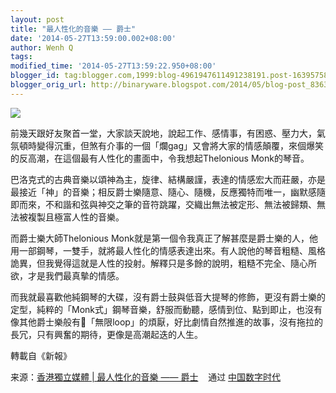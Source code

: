 ```yaml
---
layout: post
title: "最人性化的音樂 —— 爵士"
date: '2014-05-27T13:59:00.002+08:00'
author: Wenh Q
tags:
modified_time: '2014-05-27T13:59:22.950+08:00'
blogger_id: tag:blogger.com,1999:blog-4961947611491238191.post-1639575828351387394
blogger_orig_url: http://binaryware.blogspot.com/2014/05/blog-post_8363.html
---
```

![](https://images-blogger-opensocial.googleusercontent.com/gadgets/proxy?url=http%3A%2F%2Fwww.inmediahk.net%2Ffiles%2Fcolumn_images%2F20140521000212_4921.jpg%3F1401157800&container=blogger&gadget=a&rewriteMime=image%2F*)

前幾天跟好友聚首一堂，大家談天說地，說起工作、感情事，有困惑、壓力大，氣氛頓時變得沉重，但煞有介事的一個「爛gag」又會將大家的情感顛覆，來個爆笑的反高潮，在這個最有人性化的畫面中，令我想起Thelonious
Monk的琴音。

巴洛克式的古典音樂以頌神為主，旋律、結構嚴謹，表達的情感宏大而莊嚴，亦是最接近「神」的音樂；相反爵士樂隨意、隨心、隨機，反應獨特而唯一，幽默感隨即而來，不和諧和弦與神交之筆的音符跳躍，交織出無法被定形、無法被歸類、無法被複製且極富人性的音樂。

而爵士樂大師Thelonious
Monk就是第一個令我真正了解甚麼是爵士樂的人，他用一部鋼琴，一雙手，就將最人性化的情感表達出來。有人說他的琴音粗糙、風格詭異，但我覺得這就是人性的投射。解釋只是多餘的說明，粗糙不完全、隨心所欲，才是我們最真摰的情感。

而我就最喜歡他純鋼琴的大碟，沒有爵士鼓與低音大提琴的修飾，更沒有爵士樂的定型，純粹的「Monk式」鋼琴音樂，舒服而動聽，感情到位、點到即止，也沒有像其他爵士樂般有「無限loop」的煩厭，好比劇情自然推進的故事，沒有拖拉的長冗，只有興奮的期待，更像是高潮起迭的人生。

轉載自《新報》

来源：[香港獨立媒體 | 最人性化的音樂 ——
爵士](http://chinadigitaltimes.net/chinese/2014/05/%E9%A6%99%E6%B8%AF%E7%8D%A8%E7%AB%8B%E5%AA%92%E9%AB%94-%E6%9C%80%E4%BA%BA%E6%80%A7%E5%8C%96%E7%9A%84%E9%9F%B3%E6%A8%82-%E7%88%B5%E5%A3%AB/) 
  通过 [中国数字时代](http://chinadigitaltimes.net/chinese)
